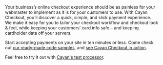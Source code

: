 Your business’s online checkout experience should be as painless for your webmaster to implement as it is for your customers to use. With Cayan Checkout, you’ll discover a quick, simple, and slick payment experience. We make it easy for you to tailor your checkout workflow and checkout look & feel, while keeping your customers’ card info safe – and keeping cardholder data off your servers.

Start accepting payments on your site in ten minutes or less. Come check out [our ready-made code samples](http://checkout.cayan.com/demo), and [see Cayan Checkout in action](https://github.com/Cayan-LLC/ecommerce/tree/master/examples/dotnet/CayanCheckoutSample).

Feel free to try it out with [Cayan's test processor](https://cayan.com/developers/resources/test-processor).
